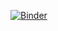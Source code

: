 [![Binder](https://mybinder.org/badge_logo.svg)](https://mybinder.org/v2/gh/Erix-25/data71011-binder/HEAD)
